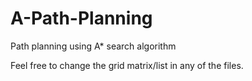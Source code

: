# A-Path-Planning
Path planning using A* search algorithm

Feel free to change the grid matrix/list in any of the files.
